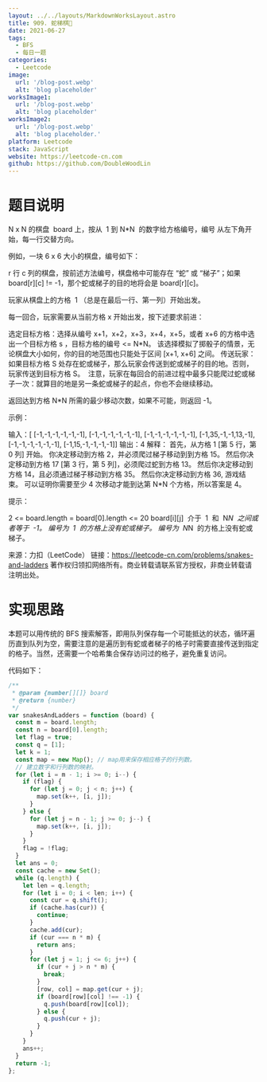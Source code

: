 ```yaml
---
layout: ../../layouts/MarkdownWorksLayout.astro
title: 909. 蛇梯棋🐍
date: 2021-06-27
tags:
  - BFS
  - 每日一题
categories:
  - Leetcode
image:
  url: '/blog-post.webp'
  alt: 'blog placeholder'
worksImage1:
  url: '/blog-post.webp'
  alt: 'blog placeholder'
worksImage2:
  url: '/blog-post.webp'
  alt: 'blog placeholder.'
platform: Leetcode
stack: JavaScript
website: https://leetcode-cn.com
github: https://github.com/DoubleWoodLin
---
```


# **题目说明**

N x N 的棋盘  board 上，按从  1 到 N\*N  的数字给方格编号，编号 从左下角开始，每一行交替方向。

例如，一块 6 x 6 大小的棋盘，编号如下：

r 行 c 列的棋盘，按前述方法编号，棋盘格中可能存在 “蛇” 或 “梯子”；如果 board[r][c] != -1，那个蛇或梯子的目的地将会是 board[r][c]。

玩家从棋盘上的方格  1 （总是在最后一行、第一列）开始出发。

每一回合，玩家需要从当前方格 x 开始出发，按下述要求前进：

选定目标方格：选择从编号 x+1，x+2，x+3，x+4，x+5，或者 x+6 的方格中选出一个目标方格 s ，目标方格的编号 <= N\*N。
该选择模拟了掷骰子的情景，无论棋盘大小如何，你的目的地范围也只能处于区间 [x+1, x+6] 之间。
传送玩家：如果目标方格 S 处存在蛇或梯子，那么玩家会传送到蛇或梯子的目的地。否则，玩家传送到目标方格 S。 
注意，玩家在每回合的前进过程中最多只能爬过蛇或梯子一次：就算目的地是另一条蛇或梯子的起点，你也不会继续移动。

返回达到方格 N\*N 所需的最少移动次数，如果不可能，则返回 -1。

示例：

输入：[
[-1,-1,-1,-1,-1,-1],
[-1,-1,-1,-1,-1,-1],
[-1,-1,-1,-1,-1,-1],
[-1,35,-1,-1,13,-1],
[-1,-1,-1,-1,-1,-1],
[-1,15,-1,-1,-1,-1]]
输出：4
解释：
首先，从方格 1 [第 5 行，第 0 列] 开始。
你决定移动到方格 2，并必须爬过梯子移动到到方格 15。
然后你决定移动到方格 17 [第 3 行，第 5 列]，必须爬过蛇到方格 13。
然后你决定移动到方格 14，且必须通过梯子移动到方格 35。
然后你决定移动到方格 36, 游戏结束。
可以证明你需要至少 4 次移动才能到达第 N\*N 个方格，所以答案是 4。

提示：

2 <= board.length = board[0].length <= 20
board[i][j]  介于  1  和  N*N  之间或者等于  -1。
编号为  1  的方格上没有蛇或梯子。
编号为  N*N  的方格上没有蛇或梯子。

来源：力扣（LeetCode）
链接：https://leetcode-cn.com/problems/snakes-and-ladders
著作权归领扣网络所有。商业转载请联系官方授权，非商业转载请注明出处。

# **实现思路**

本题可以用传统的 BFS 搜索解答，即用队列保存每一个可能抵达的状态，循环遍历直到队列为空，需要注意的是遍历到有蛇或者梯子的格子时需要直接传送到指定的格子。当然，还需要一个哈希集合保存访问过的格子，避免重复访问。

代码如下：

```javascript
/**
 * @param {number[][]} board
 * @return {number}
 */
var snakesAndLadders = function (board) {
  const m = board.length;
  const n = board[0].length;
  let flag = true;
  const q = [1];
  let k = 1;
  const map = new Map(); // map用来保存相应格子的行列数。
  // 建立数字和行列数的映射。
  for (let i = m - 1; i >= 0; i--) {
    if (flag) {
      for (let j = 0; j < n; j++) {
        map.set(k++, [i, j]);
      }
    } else {
      for (let j = n - 1; j >= 0; j--) {
        map.set(k++, [i, j]);
      }
    }
    flag = !flag;
  }
  let ans = 0;
  const cache = new Set();
  while (q.length) {
    let len = q.length;
    for (let i = 0; i < len; i++) {
      const cur = q.shift();
      if (cache.has(cur)) {
        continue;
      }
      cache.add(cur);
      if (cur === n * m) {
        return ans;
      }
      for (let j = 1; j <= 6; j++) {
        if (cur + j > n * m) {
          break;
        }
        [row, col] = map.get(cur + j);
        if (board[row][col] !== -1) {
          q.push(board[row][col]);
        } else {
          q.push(cur + j);
        }
      }
    }
    ans++;
  }
  return -1;
};
```

